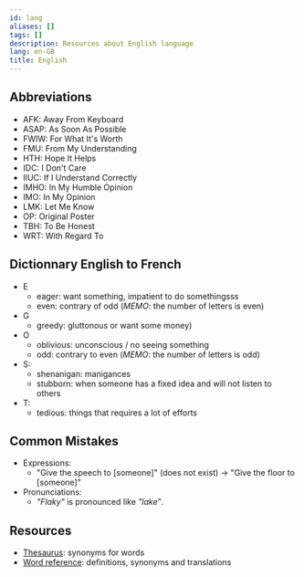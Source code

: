 ```yaml
---
id: lang
aliases: []
tags: []
description: Resources about English language
lang: en-GB
title: English
---
```


## Abbreviations

- AFK: Away From Keyboard
- ASAP: As Soon As Possible
- FWIW: For What It's Worth
- FMU: From My Understanding
- HTH: Hope It Helps
- IDC: I Don't Care
- IIUC: If I Understand Correctly
- IMHO: In My Humble Opinion
- IMO: In My Opinion
- LMK: Let Me Know
- OP: Original Poster
- TBH: To Be Honest
- WRT: With Regard To

## Dictionnary English to French

- E
	- eager: want something, impatient to do somethingsss
    - even: contrary of odd (_MEMO_: the number of letters is even)
- G
	- greedy: gluttonous or want some money)
- O
	- oblivious: unconscious / no seeing something
    - odd: contrary to even (_MEMO_: the number of letters is odd)
- S:
	- shenanigan: manigances
	- stubborn: when someone has a fixed idea and will not listen to others
- T:
	- tedious: things that requires a lot of efforts

## Common Mistakes

- Expressions:
	- "Give the speech to [someone]" (does not exist) -> "Give the floor to [someone]"
- Pronunciations:
	- _"Flaky"_ is pronounced like _"lake"_.

## Resources

* [Thesaurus](https://www.thesaurus.com/): synonyms for words
* [Word reference](https://www.wordreference.com): definitions, synonyms and translations

